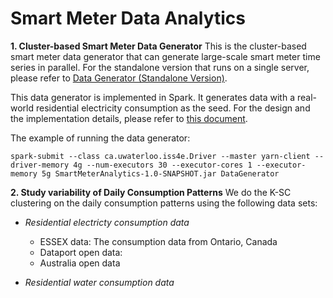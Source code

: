Smart Meter Data Analytics
============================================

**1. Cluster-based Smart Meter Data Generator**
This is the cluster-based smart meter data generator that can generate large-scale smart meter time series in parallel. For the standalone version that runs on a single server, please refer to [Data Generator (Standalone Version)](https://github.com/xiufengliu/DataGenerator-Standalone-Version). 

This data generator is implemented in Spark. It generates data with a real-world residential electricity consumption as the seed. For the design and the implementation details, please refer to [this document](docs/DataGenerator.pdf).

The example of running the data generator:

    spark-submit --class ca.uwaterloo.iss4e.Driver --master yarn-client --driver-memory 4g --num-executors 30 --executor-cores 1 --executor-memory 5g SmartMeterAnalytics-1.0-SNAPSHOT.jar DataGenerator 

**2. Study variability of Daily Consumption Patterns**
We do the K-SC clustering on the daily consumption patterns using the following data sets:

* _Residential electricty consumption data_
   * ESSEX data: The consumption data from Ontario, Canada
   * Dataport open data: 
   * Australia open data
 
* _Residential water consumption data_
 
